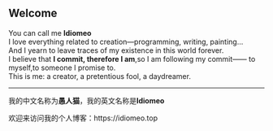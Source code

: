 ## Welcome
You can call me **Idiomeo**  
I love everything related to creation—programming, writing, painting...  
And I yearn to leave traces of my existence in this world forever.  
I believe that **I commit, therefore I am**,so I am following my commit—— to myself,to someone I promise to.  
This is me: a creator, a pretentious fool, a daydreamer.
<p/>
<hr/>
<p/>
我的中文名称为<b>愚人猫</b>，我的英文名称是<b>Idiomeo</b>
<p/>
欢迎来访问我的个人博客：https://idiomeo.top

